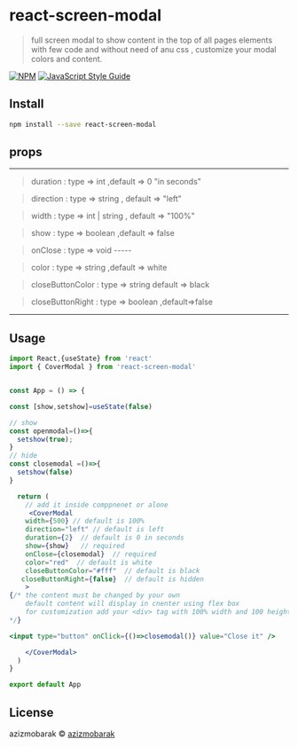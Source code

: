 # react-screen-modal

> full screen modal to show content in the top of all pages elements with few code and without need of anu css , customize your modal colors and content.

[![NPM](https://img.shields.io/npm/v/react-screen-modal.svg)](https://www.npmjs.com/package/react-screen-modal) [![JavaScript Style Guide](https://img.shields.io/badge/code_style-standard-brightgreen.svg)](https://standardjs.com)

## Install

```bash
npm install --save react-screen-modal
```
## props

---------------------------------------------------------------

>duration : type => int ,default => 0  "in seconds"


>direction : type => string , default => "left"


>width : type => int | string , default => "100%"


>show : type => boolean  ,default =>  false


>onClose : type => void    -----


>color : type => string ,default => white


>closeButtonColor : type => string default => black


>closeButtonRight : type => boolean ,default=>false

--------------------------------------------------------------





## Usage

```jsx
import React,{useState} from 'react'
import { CoverModal } from 'react-screen-modal'


const App = () => {

const [show,setshow]=useState(false)

// show
const openmodal=()=>{
  setshow(true);
}
// hide
const closemodal =()=>{
  setshow(false)
}

  return (
    // add it inside comppnenet or alone
     <CoverModal
    width={500} // default is 100%
    direction="left" // default is left
    duration={2}  // default is 0 in seconds
    show={show}   // required
    onClose={closemodal}  // required
    color="red"  // default is white
    closeButtonColor="#fff"  // default is black
   closeButtonRight={false}  // default is hidden
    >
{/* the content must be changed by your own
    default content will display in cnenter using flex box
    for customization add your <div> tag with 100% width and 100 height
*/}

<input type="button" onClick={()=>closemodal()} value="Close it" />

    </CoverModal>
  )
}

export default App

```

## License

azizmobarak © [azizmobarak](https://github.com/azizmobarak)
